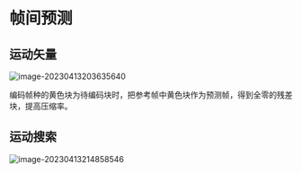 # 帧间预测

## 运动矢量

![image-20230413203635640](https://pic-1304959529.cos.ap-guangzhou.myqcloud.com/DB/image-20230413203635640.png)

编码帧种的黄色块为待编码块时，把参考帧中黄色块作为预测帧，得到全零的残差块，提高压缩率。

## 运动搜索

![image-20230413214858546](https://pic-1304959529.cos.ap-guangzhou.myqcloud.com/DB/image-20230413214858546.png)